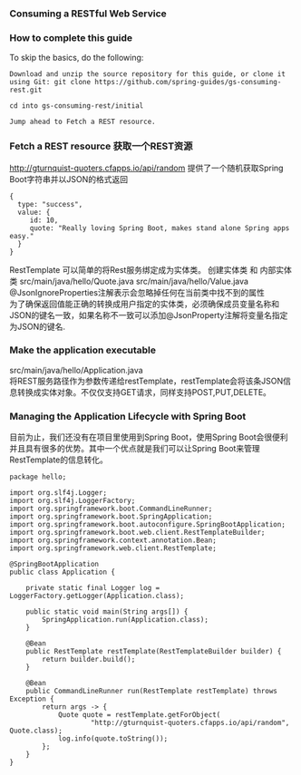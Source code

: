 ###  Consuming a RESTful Web Service  
### How to complete this guide  
To skip the basics, do the following:

    Download and unzip the source repository for this guide, or clone it using Git: git clone https://github.com/spring-guides/gs-consuming-rest.git

    cd into gs-consuming-rest/initial

    Jump ahead to Fetch a REST resource.  
    

### Fetch a REST resource 获取一个REST资源 
 http://gturnquist-quoters.cfapps.io/api/random 提供了一个随机获取Spring Boot字符串并以JSON的格式返回  
 ```
 {
   type: "success",
   value: {
      id: 10,
      quote: "Really loving Spring Boot, makes stand alone Spring apps easy."
   }
}
```  
RestTemplate 可以简单的将Rest服务绑定成为实体类。 
创建实体类 和 内部实体类
src/main/java/hello/Quote.java src/main/java/hello/Value.java    
@JsonIgnoreProperties注解表示会忽略掉任何在当前类中找不到的属性  
为了确保返回值能正确的转换成用户指定的实体类，必须确保成员变量名称和JSON的键名一致，如果名称不一致可以添加@JsonProperty注解将变量名指定为JSON的键名.  
### Make the application executable  
src/main/java/hello/Application.java  
将REST服务路径作为参数传递给restTemplate，restTemplate会将该条JSON信息转换成实体对象。不仅仅支持GET请求，同样支持POST,PUT,DELETE。  
### Managing the Application Lifecycle with Spring Boot  
目前为止，我们还没有在项目里使用到Spring Boot，使用Spring Boot会很便利并且具有很多的优势。其中一个优点就是我们可以让Spring Boot来管理RestTemplate的信息转化。  
```
package hello;

import org.slf4j.Logger;
import org.slf4j.LoggerFactory;
import org.springframework.boot.CommandLineRunner;
import org.springframework.boot.SpringApplication;
import org.springframework.boot.autoconfigure.SpringBootApplication;
import org.springframework.boot.web.client.RestTemplateBuilder;
import org.springframework.context.annotation.Bean;
import org.springframework.web.client.RestTemplate;

@SpringBootApplication
public class Application {

	private static final Logger log = LoggerFactory.getLogger(Application.class);

	public static void main(String args[]) {
		SpringApplication.run(Application.class);
	}

	@Bean
	public RestTemplate restTemplate(RestTemplateBuilder builder) {
		return builder.build();
	}

	@Bean
	public CommandLineRunner run(RestTemplate restTemplate) throws Exception {
		return args -> {
			Quote quote = restTemplate.getForObject(
					"http://gturnquist-quoters.cfapps.io/api/random", Quote.class);
			log.info(quote.toString());
		};
	}
}  
```  


